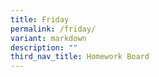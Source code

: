 ```yaml
---
title: Friday
permalink: /friday/
variant: markdown
description: ""
third_nav_title: Homework Board
---
```

